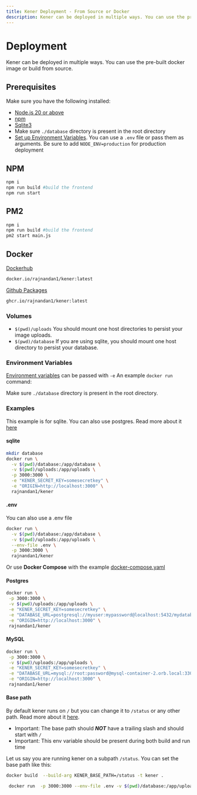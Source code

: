 ```yaml
---
title: Kener Deployment - From Source or Docker
description: Kener can be deployed in multiple ways. You can use the pre-built docker image or build from source.
---
```


# Deployment

Kener can be deployed in multiple ways. You can use the pre-built docker image or build from source.

## Prerequisites

Make sure you have the following installed:

-   [Node.js 20 or above](https://nodejs.org/en/download/)
-   [npm](https://www.npmjs.com/get-npm)
-   [Sqlite3](https://www.sqlite.org/download.html)
-   Make sure `./database` directory is present in the root directory
-   [Set up Environment Variables](/docs/environment-vars). You can use a `.env` file or pass them as arguments. Be sure to add `NODE_ENV=production` for production deployment

## NPM

```bash
npm i
npm run build #build the frontend
npm run start
```

## PM2

```bash
npm i
npm run build #build the frontend
pm2 start main.js
```

## Docker

[Dockerhub](https://hub.docker.com/r/rajnandan1/kener)

```bash
docker.io/rajnandan1/kener:latest
```

[Github Packages](https://github.com/rajnandan1/kener/pkgs/container/kener)

```bash
ghcr.io/rajnandan1/kener:latest
```

### Volumes

-   `$(pwd)/uploads` You should mount one host directories to persist your image uploads.
-   `$(pwd)/database` If you are using sqlite, you should mount one host directory to persist your database.

### Environment Variables

[Environment variables](/docs/environment-vars) can be passed with `-e` An example `docker run` command:

Make sure `./database` directory is present in the root directory.

### Examples

This example is for sqlite. You can also use postgres. Read more about it [here](/docs/environment-vars#database-url)

#### sqlite

```bash
mkdir database
docker run \
  -v $(pwd)/database:/app/database \
  -v $(pwd)/uploads:/app/uploads \
  -p 3000:3000 \
  -e "KENER_SECRET_KEY=somesecretkey" \
  -e "ORIGIN=http://localhost:3000" \
  rajnandan1/kener
```

#### .env

You can also use a .env file

```bash
docker run \
  -v $(pwd)/database:/app/database \
  -v $(pwd)/uploads:/app/uploads \
  --env-file .env \
  -p 3000:3000 \
  rajnandan1/kener
```

Or use **Docker Compose** with the example [docker-compose.yaml](https://raw.githubusercontent.com/rajnandan1/kener/main/docker-compose.yml)

#### Postgres

```bash
docker run \
 -p 3000:3000 \
 -v $(pwd)/uploads:/app/uploads \
 -e "KENER_SECRET_KEY=somesecretkey" \
 -e "DATABASE_URL=postgresql://myuser:mypassword@localhost:5432/mydatabase" \
 -e "ORIGIN=http://localhost:3000" \
 rajnandan1/kener
```

#### MySQL

```bash
docker run \
 -p 3000:3000 \
 -v $(pwd)/uploads:/app/uploads \
 -e "KENER_SECRET_KEY=somesecretkey" \
 -e "DATABASE_URL=mysql://root:password@mysql-container-2.orb.local:3306/kener-2" \
 -e "ORIGIN=http://localhost:3000" \
 rajnandan1/kener
```

#### Base path

By default kener runs on `/` but you can change it to `/status` or any other path. Read more about it [here](/docs/environment-vars/#kener-base-path).

<div class="note info">

-   Important: The base path should _**NOT**_ have a trailing slash and should start with `/`
-   Important: This env variable should be present during both build and run time

</div>

Let us say you are running kener on a subpath `/status`. You can set the base path like this:

```bash
docker build  --build-arg KENER_BASE_PATH=/status -t kener .
```

```bash
 docker run  -p 3000:3000 --env-file .env -v $(pwd)/database:/app/uploads -v $(pwd)/database:/app/database kener
```
